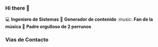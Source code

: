 
### Hi there 👋

:computer: **Ingeniero de Sistemas**
:pencil: **Generador de contenido**
:music: **Fan de la música**
:dog: **Padre orgulloso de 2 perrunos**

### Vias de Contacto
